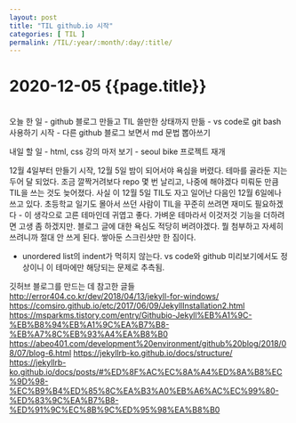 ```yaml
---
layout: post
title: "TIL github.io 시작"
categories: [ TIL ]
permalink: /TIL/:year/:month/:day/:title/
---
```


# 2020-12-05 {{page.title}}
&nbsp;  
오늘 한 일
    - github 블로그 만들고 TIL 쓸만한 상태까지 만듦
    - vs code로 git bash 사용하기 시작
    - 다른 github 블로그 보면서 md 문법 뽑아쓰기

내일 할 일
    - html, css 강의 마저 보기
    - seoul bike 프로젝트 재개

12월 4일부터 만들기 시작, 12월 5일 밤이 되어서야 욕심을 버렸다. 테마를 골라둔 지는 두어 달 되었다. 조금 깔짝거려보다 repo 몇 번 날리고, 나중에 해야겠다 미뤄둔 만큼 TIL을 쓰는 것도 늦어졌다. 사실 이 12월 5일 TIL도 자고 일어난 다음인 12월 6일에나 쓰고 있다.
초등학교 일기도 몰아서 쓰던 사람이 TIL을 꾸준히 쓰려면 재미도 필요하겠다 - 이 생각으로 고른 테마인데 귀엽고 좋다. 가벼운 테마라서 이것저것 기능을 더하려면 고생 좀 하겠지만.
블로그 글에 대한 욕심도 적당히 버려야겠다. 뭘 첨부하고 자세히 쓰려니까 절대 안 쓰게 된다. 쌓아둔 스크린샷만 한 짐이다.

+ unordered list의 indent가 먹히지 않는다. vs code와 github 미리보기에서도 정상이니 이 테마에만 해당되는 문제로 추측됨.

깃허브 블로그를 만드는 데 참고한 글들
<http://error404.co.kr/dev/2018/04/13/jekyll-for-windows/>
<https://comsiro.github.io/etc/2017/06/09/JekyllInstallation2.html>
<https://msparkms.tistory.com/entry/Githubio-Jekyll%EB%A1%9C-%EB%B8%94%EB%A1%9C%EA%B7%B8-%EB%A7%8C%EB%93%A4%EA%B8%B0>
<https://abeo401.com/development%20environment/github%20blog/2018/08/07/blog-6.html>
<https://jekyllrb-ko.github.io/docs/structure/>
<https://jekyllrb-ko.github.io/docs/posts/#%ED%8F%AC%EC%8A%A4%ED%8A%B8%EC%9D%98-%EC%B9%B4%ED%85%8C%EA%B3%A0%EB%A6%AC%EC%99%80-%ED%83%9C%EA%B7%B8-%ED%91%9C%EC%8B%9C%ED%95%98%EA%B8%B0>